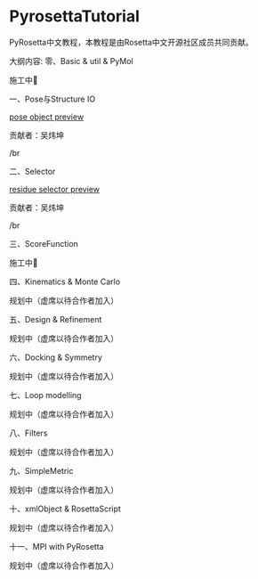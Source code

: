 # PyrosettaTutorial

PyRosetta中文教程，本教程是由Rosetta中文开源社区成员共同贡献。



大纲内容:
零、Basic &  util & PyMol

施工中🚧 



一、Pose与Structure IO

[pose object preview](https://nbviewer.jupyter.org/github/guyujun/chinese-pyrosetta/blob/master/Pose%20Class.ipynb)

贡献者：吴炜坤

/br



二、Selector

[residue selector preview](https://nbviewer.jupyter.org/github/guyujun/chinese-pyrosetta/blob/master/ResidueSelectors.ipynb)

贡献者：吴炜坤

/br



三、ScoreFunction

施工中🚧 



四、Kinematics & Monte Carlo

规划中（虚席以待合作者加入）



五、Design & Refinement

规划中（虚席以待合作者加入）



六、Docking & Symmetry

规划中（虚席以待合作者加入）



七、Loop modelling

规划中（虚席以待合作者加入）



八、Filters

规划中（虚席以待合作者加入）



九、SimpleMetric

规划中（虚席以待合作者加入）



十、xmlObject & RosettaScript

规划中（虚席以待合作者加入）



十一、MPI with PyRosetta

规划中（虚席以待合作者加入）
